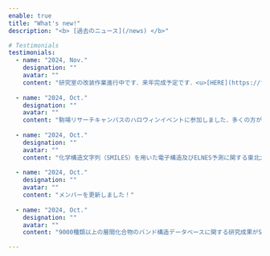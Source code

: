 ```yaml
---
enable: true
title: "What's new!"
description: "<b> [過去のニュース](/news) </b>"

# Testimonials
testimonials:
  - name: "2024, Nov."
    designation: ""
    avatar: ""
    content: "研究室の改装作業進行中です．来年完成予定です．<u>[HERE](https://twitter.com/nmdl_mizo/status/1855054002024858073)</u>"
  
  - name: "2024, Oct."
    designation: ""
    avatar: ""
    content: "駒場リサーチキャンパスのハロウィンイベントに参加しました．多くの方が来てくれて楽しみました！．<u>[HERE](https://twitter.com/nmdl_mizo/status/1853814674128863351)</u>"
  
  - name: "2024, Oct."
    designation: ""
    avatar: ""
    content: "化学構造文字列（SMILES）を用いた電子構造及びELNES予測に関する東北大学および防衛大学との研究成果がMicronに掲載されました．<u>[HERE](https://www.sciencedirect.com/science/article/abs/pii/S0968432824001409)</u>"
  
  - name: "2024, Oct."
    designation: ""
    avatar: ""
    content: "メンバーを更新しました！"
  
  - name: "2024, Oct."
    designation: ""
    avatar: ""
    content: "9000種類以上の層間化合物のバンド構造データベースに関する研究成果がScientific Dataに掲載されました．"

---
```

